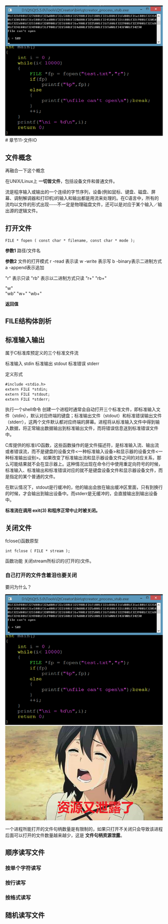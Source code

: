 ![](/assets/cantopenfile.png)# 章节11-文件IO

## 文件概念

再融合一下这个概念 

在UNIX/Linux上 **一切皆文件**，包括设备文件和普通文件。

流是程序输入或输出的一个连续的字节序列，设备(例如鼠标、键盘、磁盘、屏幕、调制解调器和打印机)的输入和输出都是用流来处理的。在C语言中，所有的流均以文件的形式出现----不一定是物理磁盘文件，还可以是对应于某个输入／输出源的逻辑文件。




## 打开文件


```
FILE * fopen ( const char * filename, const char * mode );
```

**参数1** 路径/文件名

**参数2** 文件的打开模式
r -read  表示读
w -write 表示写
b -binary表示二进制方式
a -append表示追加

"r"  表示只读 
"rb" 表示以二进制方式只读
"r+" 
"rb+"

"w"  
"wb" 
"w+" 
"wb+"

**返回值**



## FILE结构体剖析



## 标准输入输出

属于C标准库预定义的三个标准文件流

标准输入 stdin
标准输出 stdout
标准错误 stderr

定义形式


```
#include <stdio.h>
extern FILE *stdin;
extern FILE *stdout;
extern FILE *stderr;
```


执行一个shell命令 创建一个进程时通常会自动打开三个标准文件，即标准输入文件（stdin），默认对应终端的键盘；标准输出文件（stdout）和标准错误输出文件（stderr），这两个文件默认都对应终端的屏幕。进程将从标准输入文件中得到输入数据，将正常输出数据输出到标准输出文件，而将错误信息送到标准错误文件中。

C库提供的标准I/O函数，这些函数操作的是文件描述符，是标准输入流、输出流或者错误流，而不是键盘的设备文件<一种标准输入设备>和显示器的设备文件<一种标准输出设别>。如果改变了标准输出流和显示器设备文件之间的对应关系，那么可能结果就不会在显示器上。这种情况出现在命令行中使用重定向符号的时候，标准输入、标准输出和标准错误对应的就不是键盘设备文件和显示器设备文件，而是指定的某个普通的文件。

在默认情况下，stdout是行缓冲的，他的输出会放在输出缓冲区里面，只有到换行的时候，才会输出到输出设备中。而stderr是无缓冲的，会直接输出到输出设备中。

**标准流在调用 exit(3) 和程序正常中止时被关闭。**

## 关闭文件

fclose()函数原型

```
int fclose ( FILE * stream );
```
函数功能 关闭stream所标识的(打开的)文件。



### 自己打开的文件含着泪也要关闭

要问为什么？

![](/assets/cantopenfile.png)
![](/assets/kule1.jpg)

一个进程所能打开的文件句柄数量是有限制的，如果只打开不关闭只会导致该进程后面可以打开的文件数量越来越少，这是 **文件句柄资源泄露**。


## 顺序读写文件


### 按单个字符读写


### 按行读写


### 按格式读写



## 随机读写文件
